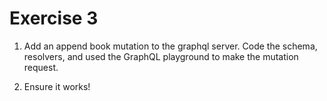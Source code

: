 # Exercise 3

1. Add an append book mutation to the graphql server. Code the schema, resolvers, and used the GraphQL playground to make the mutation request.

2. Ensure it works!
